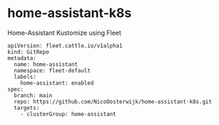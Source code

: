 # home-assistant-k8s
Home-Assistant Kustomize using Fleet

```
apiVersion: fleet.cattle.io/v1alpha1
kind: GitRepo
metadata:
  name: home-assistant
  namespace: fleet-default
  labels:
    home-assistant: enabled
spec:
  branch: main
  repo: https://github.com/NicoOosterwijk/home-assistant-k8s.git
  targets:
    - clusterGroup: home-assistant
```